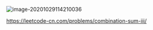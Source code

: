 ![image-20201029114210036](C:\Users\Nova002442\AppData\Roaming\Typora\typora-user-images\image-20201029114210036.png)

<https://leetcode-cn.com/problems/combination-sum-iii/>



